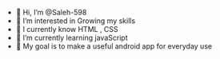- 👋 Hi, I’m @Saleh-598
- 👀 I’m interested in Growing my skills
- 🧠 I currently know HTML , CSS
- 🌱 I’m currently learning javaScript
- 🥅 My goal is to make a useful android app for everyday use
<!---
Saleh-598/Saleh-598 is a ✨ special ✨ repository because its `README.md` (this file) appears on your GitHub profile.
You can click the Preview link to take a look at your changes.
--->
